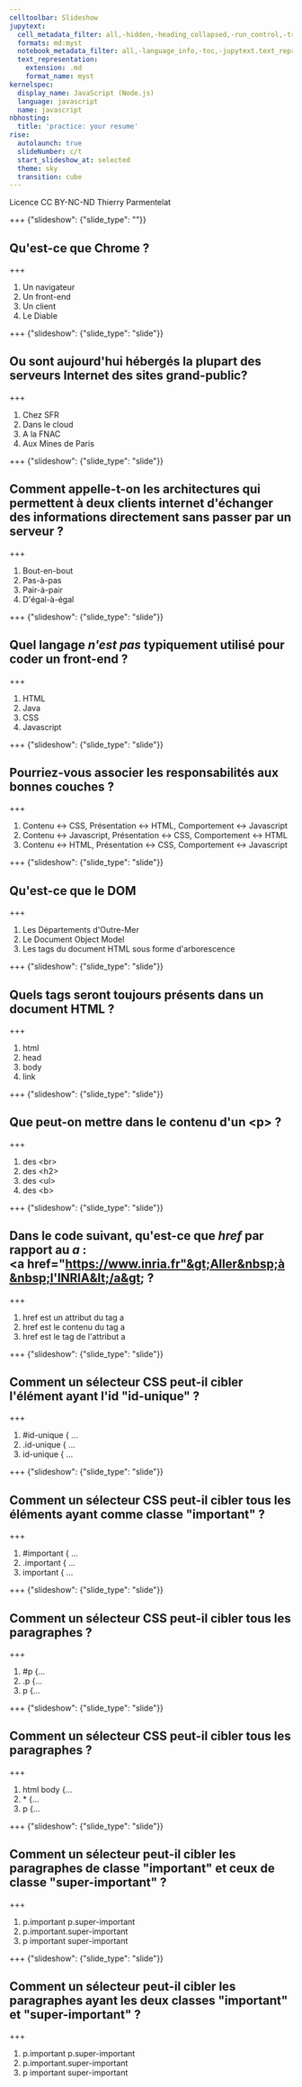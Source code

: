 ```yaml
---
celltoolbar: Slideshow
jupytext:
  cell_metadata_filter: all,-hidden,-heading_collapsed,-run_control,-trusted
  formats: md:myst
  notebook_metadata_filter: all,-language_info,-toc,-jupytext.text_representation.jupytext_version,-jupytext.text_representation.format_version
  text_representation:
    extension: .md
    format_name: myst
kernelspec:
  display_name: JavaScript (Node.js)
  language: javascript
  name: javascript
nbhosting:
  title: 'practice: your resume'
rise:
  autolaunch: true
  slideNumber: c/t
  start_slideshow_at: selected
  theme: sky
  transition: cube
---
```


<div class="licence">
<span>Licence CC BY-NC-ND</span>
<span>Thierry Parmentelat</span>
</div>

+++ {"slideshow": {"slide_type": ""}}

## Qu'est-ce que Chrome ?

+++

1. Un navigateur
1. Un front-end
1. Un client
1. Le Diable

+++ {"slideshow": {"slide_type": "slide"}}

## Ou sont aujourd'hui hébergés la plupart des serveurs Internet des sites grand-public?

+++

1. Chez SFR
1. Dans le cloud
1. A la FNAC
1. Aux Mines de Paris

+++ {"slideshow": {"slide_type": "slide"}}

## Comment appelle-t-on les architectures qui permettent à deux clients internet d'échanger des informations directement sans passer par un serveur ?

+++

1. Bout-en-bout
1. Pas-à-pas
1. Pair-à-pair
1. D'égal-à-égal

+++ {"slideshow": {"slide_type": "slide"}}

## Quel langage *n'est pas* typiquement utilisé pour coder un front-end ?

+++

1. HTML
1. Java
1. CSS
1. Javascript

+++ {"slideshow": {"slide_type": "slide"}}

## Pourriez-vous associer les responsabilités aux bonnes couches ?

+++

1. Contenu <-> CSS, Présentation <-> HTML, Comportement <-> Javascript
1. Contenu <-> Javascript, Présentation <-> CSS, Comportement <-> HTML
1. Contenu <-> HTML, Présentation <-> CSS, Comportement <-> Javascript

+++ {"slideshow": {"slide_type": "slide"}}

## Qu'est-ce que le DOM

+++

1. Les Départements d'Outre-Mer
1. Le Document Object Model
1. Les tags du document HTML sous forme d'arborescence

+++ {"slideshow": {"slide_type": "slide"}}

## Quels tags seront toujours présents dans un document HTML ?

+++

1. html
1. head
1. body
1. link

+++ {"slideshow": {"slide_type": "slide"}}

## Que peut-on mettre dans le contenu d'un &lt;p&gt; ?

+++

1. des &lt;br&gt;
1. des &lt;h2&gt;
1. des &lt;ul&gt;
1. des &lt;b&gt;

+++ {"slideshow": {"slide_type": "slide"}}

## Dans le code suivant, qu'est-ce que *href* par rapport au *a* : &lt;a&nbsp;href="https://www.inria.fr"&gt;Aller&nbsp;à&nbsp;l'INRIA&lt;/a&gt;&nbsp;?

+++

1. href est un attribut du tag a
1. href est le contenu du tag a
1. href est le tag de l'attribut a

+++ {"slideshow": {"slide_type": "slide"}}

## Comment un sélecteur CSS peut-il cibler l'élément ayant l'id "id-unique" ?

+++

1. #id-unique { ...
1. .id-unique { ...
1. id-unique { ...

+++ {"slideshow": {"slide_type": "slide"}}

## Comment un sélecteur CSS peut-il cibler tous les éléments ayant comme classe "important" ?

+++

1. #important { ...
1. .important { ...
1. important { ...

+++ {"slideshow": {"slide_type": "slide"}}

## Comment un sélecteur CSS peut-il cibler tous les paragraphes ?

+++

1. #p {...
1. \.p {...
1. p {...

+++ {"slideshow": {"slide_type": "slide"}}

## Comment un sélecteur CSS peut-il cibler tous les paragraphes ?

+++

1. html body {...
1. \* {...
1. p {...

+++ {"slideshow": {"slide_type": "slide"}}

## Comment un sélecteur peut-il cibler les paragraphes de classe "important" et ceux de classe "super-important" ?

+++

1. p.important p.super-important
1. p.important.super-important
1. p important super-important

+++ {"slideshow": {"slide_type": "slide"}}

## Comment un sélecteur peut-il cibler les paragraphes ayant les deux classes "important" et "super-important" ?

+++

1. p.important p.super-important
1. p.important.super-important
1. p important super-important
